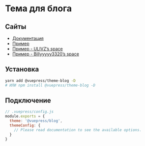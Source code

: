 # Тема для блога

## Сайты

- [Документация](https://vuepress-theme-blog.ulivz.com)
- [Пример](https://example.vuepress-theme-blog.ulivz.com/)
- [Пример - ULIVZ’s space](https://ulivz.com/)
- [Пример - Billyyyyy3320’s space](https://billyyyyy3320.com/)

## Установка

```bash
yarn add @vuepress/theme-blog -D
# ИЛИ npm install @vuepress/theme-blog -D
```
## Подключение

```js
// .vuepress/config.js
module.exports = {
  theme: '@vuepress/blog',
  themeConfig: {
    // Please read documentation to see the available options.
  }
}
```
